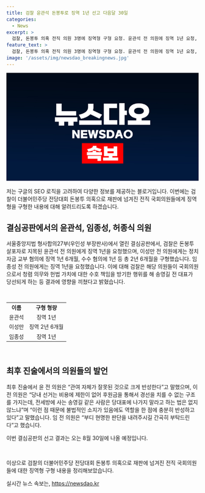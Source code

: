 ```yaml
---
title: 검찰 윤관석 돈봉투로 징역 1년 선고 다음달 30일
categories:
  - News
excerpt: >
  검찰, 돈봉투 의혹 전직 의원 3명에 징역형 구형 요청. 윤관석 전 의원에 징역 1년 요청, 이성만 전 의원에 일부 혐의에 징역 2년 6개월 구형, 임종성 전 의원에 징역 1년 요청. 검찰은 국회의원으로서의 의무를 방기한 행위를 비판하며, 피고들의 변명에 대해 반성하지 않는다고 언급했다. 윤 전 의원은 수사와 관련된 진술을 변호인을 통해 전달할 것이라고 밝혔고, 이 전 의원은 후원금 불법 소지에 대해 반성하고 있다고 전했다. 임 전 의원은 현명한 판단을 부탁했다. 선고는 8월 30일 예정되어 있으며, 허종식 의원에 대한 결심공판은 24일에 열릴 예정이다.
feature_text: >
  검찰, 돈봉투 의혹 전직 의원 3명에 징역형 구형 요청. 윤관석 전 의원에 징역 1년 요청, 이성만 전 의원에 일부 혐의에 징역 2년 6개월 구형, 임종성 전 의원에 징역 1년 요청. 검찰은 국회의원으로서의 의무를 방기한 행위를 비판하며, 피고들의 변명에 대해 반성하지 않는다고 언급했다. 윤 전 의원은 수사와 관련된 진술을 변호인을 통해 전달할 것이라고 밝혔고, 이 전 의원은 후원금 불법 소지에 대해 반성하고 있다고 전했다. 임 전 의원은 현명한 판단을 부탁했다. 선고는 8월 30일 예정되어 있으며, 허종식 의원에 대한 결심공판은 24일에 열릴 예정이다.
image: '/assets/img/newsdao_breakingnews.jpg'
---
```


<p><img src="/assets/img/newsdao_breakingnews.jpg" alt="implanttips 속보" /></p>

<p>저는 구글의 SEO 로직을 고려하여 다양한 정보를 제공하는 블로거입니다. 이번에는 검찰이 더불어민주당 전당대회 돈봉투 의혹으로 재판에 넘겨진 전직 국회의원들에게 징역형을 구형한 내용에 대해 알려드리도록 하겠습니다.</p>

<h2 data-ke-size="size26">결심공판에서의 윤관석, 임종성, 허종식 의원</h2>

<p>서울중앙지법 형사합의27부(우인성 부장판사)에서 열린 결심공판에서, 검찰은 돈봉투 살포자로 지목된 윤관석 전 의원에게 징역 1년을 요청했으며, 이성만 전 의원에게는 정치자금 교부 혐의에 징역 1년 6개월, 수수 혐의에 1년 등 총 2년 6개월을 구형했습니다. 임종성 전 의원에게는 징역 1년을 요청했습니다. 이에 대해 검찰은 해당 의원들이 국회의원으로서 청렴 의무와 헌법 가치에 대한 수호 책임을 방기한 행위를 해 송영길 전 대표가 당선되게 하는 등 결과에 영향을 끼쳤다고 밝혔습니다.</p>

<p data-ke-size="size16">&nbsp;</p>

<table>
  <tbody>
    <tr>
      <td style="text-align: center; height: 17px;"><b>이름</b></td>
      <td style="text-align: center; height: 17px;"><b>구형 형량</b></td>
    </tr>
    <tr>
      <td style="text-align: center; height: 17px;">윤관석</td>
      <td style="text-align: center; height: 17px;">징역 1년</td>
    </tr>
    <tr>
      <td style="text-align: center; height: 17px;">이성만</td>
      <td style="text-align: center; height: 17px;">징역 2년 6개월</td>
    </tr>
    <tr>
      <td style="text-align: center; height: 17px;">임종성</td>
      <td style="text-align: center; height: 17px;">징역 1년</td>
    </tr>
  </tbody>
</table>

<p data-ke-size="size16">&nbsp;</p>

<h2 data-ke-size="size26">최후 진술에서의 의원들의 발언</h2>

<p>최후 진술에서 윤 전 의원은 “관여 자체가 잘못된 것으로 크게 반성한다”고 말했으며, 이 전 의원은 “당내 선거는 비용에 제한이 없어 후원금을 통해서 경선을 치를 수 없는 구조를 가지는데, 전세방에 사는 송영길 같은 사람은 당대표에 나가지 말라고 하는 법은 없지 않느냐”며 “이런 점 때문에 불법적인 소지가 있음에도 역할을 한 점에 충분히 반성하고 있다”고 말했습니다. 임 전 의원은 “부디 현명한 판단을 내려주시길 간곡히 부탁드린다”고 했습니다.</p>

<p>이번 결심공판의 선고 결과는 오는 8월 30일에 나올 예정입니다.</p>

<p data-ke-size="size16">&nbsp;</p>

<p>이상으로 검찰의 더불어민주당 전당대회 돈봉투 의혹으로 재판에 넘겨진 전직 국회의원들에 대한 징역형 구형 내용을 정리해보았습니다.</p>
실시간 뉴스 속보는, <a href="https://newsdao.kr" rel="dofollow">https://newsdao.kr</a>


